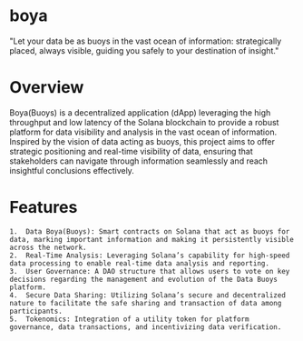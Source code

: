 # boya
"Let your data be as buoys in the vast ocean of information: strategically placed, always visible, guiding you safely to your destination of insight."

# Overview

Boya(Buoys) is a decentralized application (dApp) leveraging the high throughput and low latency of the Solana blockchain to provide a robust platform for data visibility and analysis in the vast ocean of information. Inspired by the vision of data acting as buoys, this project aims to offer strategic positioning and real-time visibility of data, ensuring that stakeholders can navigate through information seamlessly and reach insightful conclusions effectively.

# Features

	1.	Data Boya(Buoys): Smart contracts on Solana that act as buoys for data, marking important information and making it persistently visible across the network.
	2.	Real-Time Analysis: Leveraging Solana’s capability for high-speed data processing to enable real-time data analysis and reporting.
	3.	User Governance: A DAO structure that allows users to vote on key decisions regarding the management and evolution of the Data Buoys platform.
	4.	Secure Data Sharing: Utilizing Solana’s secure and decentralized nature to facilitate the safe sharing and transaction of data among participants.
	5.	Tokenomics: Integration of a utility token for platform governance, data transactions, and incentivizing data verification.

